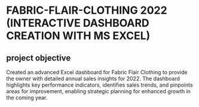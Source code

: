 # FABRIC-FLAIR-CLOTHING 2022 (INTERACTIVE DASHBOARD CREATION WITH MS EXCEL)
## project objective
Created an advanced Excel dashboard for Fabric Flair Clothing to provide the owner with detailed annual sales insights for 2022. The dashboard highlights key performance indicators, identifies sales trends, and pinpoints areas for improvement, enabling strategic planning for enhanced growth in the coming year.

